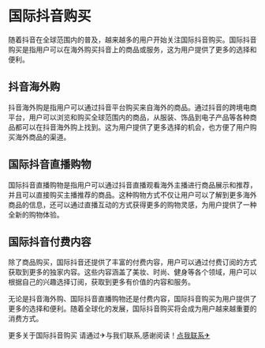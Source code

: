 # 国际抖音购买

随着抖音在全球范围内的普及，越来越多的用户开始关注国际抖音购买。国际抖音购买是指用户可以在海外购买抖音上的商品或服务，这为用户提供了更多的选择和便利。

## 抖音海外购

抖音海外购是指用户可以通过抖音平台购买来自海外的商品。通过抖音的跨境电商平台，用户可以浏览和购买全球范围内的商品，从服装、饰品到电子产品等各种商品都可以在抖音海外购上找到。这为用户提供了更多选择的机会，也方便了用户购买海外商品的渠道。

## 国际抖音直播购物

国际抖音直播购物是指用户可以通过抖音直播观看海外主播进行商品展示和推荐，并且可以直接购买主播推荐的商品。这种购物方式不仅让用户可以了解到更多海外商品的信息，还可以通过直播互动的方式获得更多的购物灵感，为用户提供了一种全新的购物体验。

## 国际抖音付费内容

除了商品购买，国际抖音还提供了丰富的付费内容，用户可以通过付费订阅的方式获取到更多的独家内容。这些内容涵盖了美妆、时尚、健身等各个领域，用户可以根据自己的兴趣选择订阅，获取到更多有价值的内容和服务。

无论是抖音海外购、国际抖音直播购物还是付费内容，国际抖音购买为用户提供了更多的选择和便利。随着全球化的发展，国际抖音购买将会成为用户越来越重要的消费方式。

更多关于国际抖音购买 请通过✈与我们联系,感谢阅读！[点我联系✈](https://qa.k02.cc)
